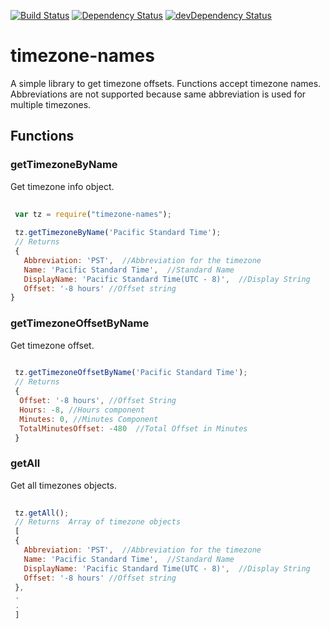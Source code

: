 [![Build Status](https://travis-ci.org/sumitchawla/timezone-names.svg?branch=master)](https://travis-ci.org/sumitchawla/timezone-names)
[![Dependency Status](https://david-dm.org/sumitchawla/timezone-names.png)](https://david-dm.org/sumitchawla/timezone-names) 
[![devDependency Status](https://david-dm.org/sumitchawla/timezone-names/dev-status.png)](https://david-dm.org/sumitchawla/timezone-names#info=devDependencies)

# timezone-names
A simple library to get timezone offsets. Functions accept timezone names.  Abbreviations are not supported because same abbreviation is used for multiple timezones.

## Functions
 
### getTimezoneByName
Get timezone info object.

``` js
 
 var tz = require("timezone-names");
 
 tz.getTimezoneByName('Pacific Standard Time');  
 // Returns   
 { 
   Abbreviation: 'PST',  //Abbreviation for the timezone
   Name: 'Pacific Standard Time',  //Standard Name
   DisplayName: 'Pacific Standard Time(UTC - 8)',  //Display String 
   Offset: '-8 hours' //Offset string
}

```
### getTimezoneOffsetByName
Get timezone offset.

``` js
 
 tz.getTimezoneOffsetByName('Pacific Standard Time');  
 // Returns   
 { 
  Offset: '-8 hours', //Offset String
  Hours: -8, //Hours component
  Minutes: 0, //Minutes Component
  TotalMinutesOffset: -480  //Total Offset in Minutes
 }


```

### getAll
Get all timezones objects.

``` js
 
 tz.getAll();  
 // Returns  Array of timezone objects 
 [
 { 
   Abbreviation: 'PST',  //Abbreviation for the timezone
   Name: 'Pacific Standard Time',  //Standard Name
   DisplayName: 'Pacific Standard Time(UTC - 8)',  //Display String 
   Offset: '-8 hours' //Offset string
 },
 .
 .
 ]


```
